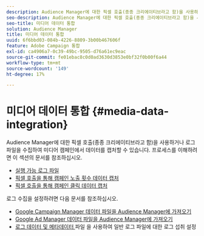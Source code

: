 ```yaml
---
description: Audience Manager에 대한 픽셀 호출(종종 크리에이티브라고 함)을 사용하거나 로그 파일을 수집하여 미디어 캠페인에서 데이터를 캡처할 수 있습니다.
seo-description: Audience Manager에 대한 픽셀 호출(종종 크리에이티브라고 함)을 사용하거나 로그 파일을 수집하여 미디어 캠페인에서 데이터를 캡처할 수 있습니다.
seo-title: 미디어 데이터 통합
solution: Audience Manager
title: 미디어 데이터 통합
uuid: 6f6bbd03-084b-4226-8809-3b00b467606f
feature: Adobe Campaign 통합
exl-id: ca4906a7-0c39-49bc-9505-d76a61ec9eac
source-git-commit: fe01ebac8c0d0ad3630d3853e0bf32f0b00f6a44
workflow-type: tm+mt
source-wordcount: '149'
ht-degree: 17%

---
```


# 미디어 데이터 통합 {#media-data-integration}

Audience Manager에 대한 픽셀 호출(종종 크리에이티브라고 함)을 사용하거나 로그 파일을 수집하여 미디어 캠페인에서 데이터를 캡처할 수 있습니다. 프로세스를 이해하려면 이 섹션의 문서를 참조하십시오.

<!-- c_camp_data_int.xml -->

* [실행 가능 로그 파일](/help/using/integration/media-data-integration/actionable-log-files.md)
* [픽셀 호출을 통해 캠페인 노출 횟수 데이터 캡처](/help/using/integration/media-data-integration/impression-data-pixels.md)
* [픽셀 호출을 통해 캠페인 클릭 데이터 캡처](/help/using/integration/media-data-integration/click-data-pixels.md)

로그 수집을 설정하려면 다음 문서를 참조하십시오.

* [Google Campaign Manager 데이터 파일을 Audience Manager에 가져오기](/help/using/reporting/audience-optimization-reports/aor-advertisers/import-dcm.md)
* [Google Ad Manager 데이터 파일을 Audience Manager에 가져오기 ](/help/using/reporting/audience-optimization-reports/aor-publishers/import-dfp.md)
* [로그 데이터 및 메타데이터 ](/help/using/reporting/audience-optimization-reports/metadata-files-intro/metadata-files-intro.md) 파일 을 사용하여 일반 로그 파일에 대한 로그 섭취 설정
